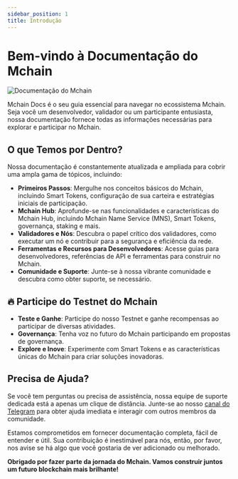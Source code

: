 ```yaml
---
sidebar_position: 1
title: Introdução
---
```


# Bem-vindo à Documentação do Mchain

<img src="https://docs.mchain.network/img/xplorer-map.svg" alt="Documentação do Mchain" className="intro-xplorer" />

Mchain Docs é o seu guia essencial para navegar no ecossistema Mchain. Seja você um desenvolvedor, validador ou um participante entusiasta, nossa documentação fornece todas as informações necessárias para explorar e participar no Mchain.

## O que Temos por Dentro?

Nossa documentação é constantemente atualizada e ampliada para cobrir uma ampla gama de tópicos, incluindo:

- **Primeiros Passos**: Mergulhe nos conceitos básicos do Mchain, incluindo Smart Tokens, configuração de sua carteira e estratégias iniciais de participação.
- **Mchain Hub**: Aprofunde-se nas funcionalidades e características do Mchain Hub, incluindo Mchain Name Service (MNS), Smart Tokens, governança, staking e mais.
- **Validadores e Nós**: Descubra o papel crítico dos validadores, como executar um nó e contribuir para a segurança e eficiência da rede.
- **Ferramentas e Recursos para Desenvolvedores**: Acesse guias para desenvolvedores, referências de API e ferramentas para construir no Mchain.
- **Comunidade e Suporte**: Junte-se à nossa vibrante comunidade e descubra como obter suporte, se necessário.

## 🔥 Participe do Testnet do Mchain

- **Teste e Ganhe**: Participe do nosso Testnet e ganhe recompensas ao participar de diversas atividades.
- **Governança**: Tenha voz no futuro do Mchain participando em propostas de governança.
- **Explore e Inove**: Experimente com Smart Tokens e as características únicas do Mchain para criar soluções inovadoras.

## Precisa de Ajuda?

Se você tem perguntas ou precisa de assistência, nossa equipe de suporte dedicada está a apenas um clique de distância. Junte-se ao nosso [canal do Telegram](https://t.me/Mchain_BR) para obter ajuda imediata e interagir com outros membros da comunidade.

Estamos comprometidos em fornecer documentação completa, fácil de entender e útil. Sua contribuição é inestimável para nós, então, por favor, nos avise se há algo que você gostaria de ver adicionado ou melhorado.

**Obrigado por fazer parte da jornada do Mchain. Vamos construir juntos um futuro blockchain mais brilhante!**